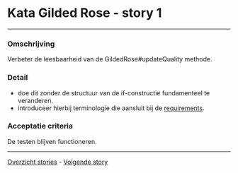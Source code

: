 # Kata Gilded Rose - story 1
---

### Omschrijving
Verbeter de leesbaarheid van de GildedRose#updateQuality methode.

### Detail
- doe dit zonder de structuur van de if-constructie fundamenteel te veranderen.
- introduceer hierbij terminologie die aansluit bij de [requirements](GildedRoseRequirements.txt).

### Acceptatie criteria
De testen blijven functioneren.


***
[Overzicht stories](stories.md) - [Volgende story](story02.md)

